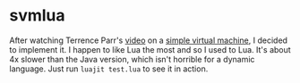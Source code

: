 svmlua
======
After watching Terrence Parr's [video](https://www.youtube.com/watch?v=OjaAToVkoTw&feature=youtu.be) on a [simple virtual machine](https://github.com/parrt/simple-virtual-machine/), I decided to implement it. I happen to like Lua the most and so I used to Lua. It's about 4x slower than the Java version, which isn't horrible for a dynamic language. Just run `luajit test.lua` to see it in action.
